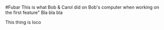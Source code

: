 #Fubar
This is what Bob & Carol did on Bob's computer when working on the first feature"
Bla bla bla

This thing is loco
